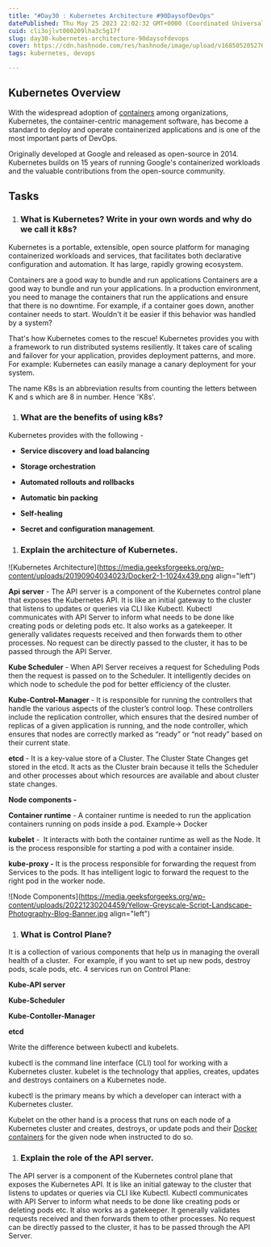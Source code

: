 ```yaml
---
title: "#Day30 : Kubernetes Architecture #90DaysofDevOps"
datePublished: Thu May 25 2023 22:02:32 GMT+0000 (Coordinated Universal Time)
cuid: cli3ojlvt000209lha3c5g17f
slug: day30-kubernetes-architecture-90daysofdevops
cover: https://cdn.hashnode.com/res/hashnode/image/upload/v1685052052762/242ecddc-fe3e-49f6-a1da-3373678678f0.png
tags: kubernetes, devops

---
```


## Kubernetes Overview

With the widespread adoption of [containers](https://cloud.google.com/containers) among organizations, Kubernetes, the container-centric management software, has become a standard to deploy and operate containerized applications and is one of the most important parts of DevOps.

Originally developed at Google and released as open-source in 2014. Kubernetes builds on 15 years of running Google's containerized workloads and the valuable contributions from the open-source community.

## Tasks

1. ### What is Kubernetes? Write in your own words and why do we call it k8s?
    

Kubernetes is a portable, extensible, open source platform for managing containerized workloads and services, that facilitates both declarative configuration and automation. It has large, rapidly growing ecosystem.

Containers are a good way to bundle and run applications Containers are a good way to bundle and run your applications. In a production environment, you need to manage the containers that run the applications and ensure that there is no downtime. For example, if a container goes down, another container needs to start. Wouldn't it be easier if this behavior was handled by a system?

That's how Kubernetes comes to the rescue! Kubernetes provides you with a framework to run distributed systems resiliently. It takes care of scaling and failover for your application, provides deployment patterns, and more. For example: Kubernetes can easily manage a canary deployment for your system.

The name K8s is an abbreviation results from counting the letters between K and s which are 8 in number. Hence 'K8s'.

1. ### What are the benefits of using k8s?
    

Kubernetes provides with the following -

* **Service discovery and load balancing**
    
* **Storage orchestration**
    
* **Automated rollouts and rollbacks**
    
* **Automatic bin packing**
    
* **Self-healing**
    
* **Secret and configuration management**.
    

1. ### Explain the architecture of Kubernetes.
    

![Kubernetes Architecture](https://media.geeksforgeeks.org/wp-content/uploads/20190904034023/Docker2-1-1024x439.png align="left")

**Api server** - The API server is a component of the Kubernetes control plane that exposes the Kubernetes API. It is like an initial gateway to the cluster that listens to updates or queries via CLI like Kubectl. Kubectl communicates with API Server to inform what needs to be done like creating pods or deleting pods etc. It also works as a gatekeeper. It generally validates requests received and then forwards them to other processes. No request can be directly passed to the cluster, it has to be passed through the API Server.

**Kube Scheduler** - When API Server receives a request for Scheduling Pods then the request is passed on to the Scheduler. It intelligently decides on which node to schedule the pod for better efficiency of the cluster.

**Kube-Control-Manager** - It is responsible for running the controllers that handle the various aspects of the cluster’s control loop. These controllers include the replication controller, which ensures that the desired number of replicas of a given application is running, and the node controller, which ensures that nodes are correctly marked as “ready” or “not ready” based on their current state.

**etcd** \- It is a key-value store of a Cluster. The Cluster State Changes get stored in the etcd. It acts as the Cluster brain because it tells the Scheduler and other processes about which resources are available and about cluster state changes.

**Node components -**

**Container runtime** \- A container runtime is needed to run the application containers running on pods inside a pod. Example-&gt; Docker

**kubelet** \-  It interacts with both the container runtime as well as the Node. It is the process responsible for starting a pod with a container inside.

**kube-proxy -** It is the process responsible for forwarding the request from Services to the pods. It has intelligent logic to forward the request to the right pod in the worker node.

![Node Components](https://media.geeksforgeeks.org/wp-content/uploads/20221230204459/Yellow-Greyscale-Script-Landscape-Photography-Blog-Banner.jpg align="left")

1. ### What is Control Plane?
    

It is a collection of various components that help us in managing the overall health of a cluster.  For example, if you want to set up new pods, destroy pods, scale pods, etc. 4 services run on Control Plane:

**Kube-API server**

**Kube-Scheduler**

**Kube-Contoller-Manager**

**etcd**

Write the difference between kubectl and kubelets.

kubectl is the command line interface (CLI) tool for working with a Kubernetes cluster. kubelet is the technology that applies, creates, updates and destroys containers on a Kubernetes node.

kubectl is the primary means by which a developer can interact with a Kubernetes cluster.

Kubelet on the other hand is a process that runs on each node of a Kubernetes cluster and creates, destroys, or update pods and their [Docker containers](https://www.theserverside.com/quiz/Introduction-to-Docker-quiz) for the given node when instructed to do so.

1. ### Explain the role of the API server.
    

The API server is a component of the Kubernetes control plane that exposes the Kubernetes API. It is like an initial gateway to the cluster that listens to updates or queries via CLI like Kubectl. Kubectl communicates with API Server to inform what needs to be done like creating pods or deleting pods etc. It also works as a gatekeeper. It generally validates requests received and then forwards them to other processes. No request can be directly passed to the cluster, it has to be passed through the API Server.